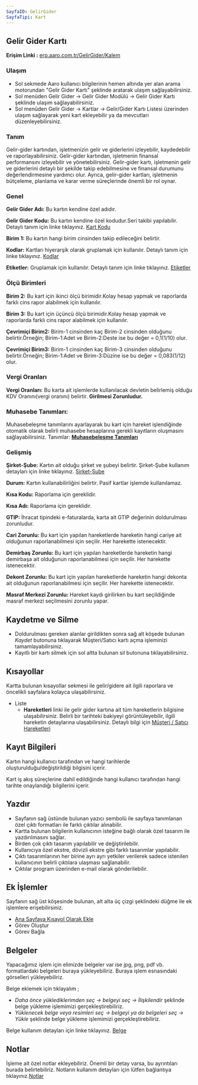 ```yaml
---
SayfaID: GelirGider
SayfaTipi: Kart
---
```


## Gelir Gider Kartı

**Erişim Linki :** [erp.aaro.com.tr/GelirGider/Kalem](erp.aaro.com.tr/GelirGider/Kalem)

### Ulaşım

- Sol sekmede Aaro kullanıcı bilgilerinin hemen altında yer alan arama motorundan "Gelir Gider Kartı" şeklinde aratarak ulaşım sağlayabilirsiniz.
- Sol menüden Gelir Gider -> Gelir Gider Modülü -> Gelir Gider Kartı şeklinde ulaşım sağlayabilirsiniz. 
- Sol menüden Gelir Gider -> Kartlar -> Gelir/Gider Kartı Listesi üzerinden ulaşım sağlayarak yeni kart ekleyebilir ya da mevcutları düzenleyebilirsiniz.

### Tanım

Gelir-gider kartından, işletmenizin gelir ve giderlerini izleyebilir, kaydedebilir ve raporlayabilirsiniz. 
Gelir-gider kartından, işletmenin finansal performansını izleyebilir ve yönetebilirsiniz. 
Gelir-gider kartı, işletmenin gelir ve giderlerini detaylı bir şekilde takip edebilmesine ve finansal durumunu değerlendirmesine yardımcı olur. 
Ayrıca, gelir-gider kartları, işletmenin bütçeleme, planlama ve karar verme süreçlerinde önemli bir rol oynar.

### Genel

**Gelir Gider Adı:** Bu kartın kendine özel adıdır.

**Gelir Gider Kodu:** Bu kartın kendine özel kodudur.Seri takibi yapılabilir. Detaylı tanım için linke tıklayınız. [Kart Kodu](../TemelOzellikler/KartKodu.md)

**Birim 1:** Bu kartın hangi birim cinsinden takip edileceğini belirtir.

**Kodlar:** Kartları hiyerarşik olarak gruplamak için kullanılır. Detaylı tanım için linke tıklayınız. [Kodlar](../TemelOzellikler/Kodlar.md)

**Etiketler:** Gruplamak için kullanılır. Detaylı tanım için linke tıklayınız. [Etiketler](../TemelOzellikler/Etiketler.md)


### Ölçü Birimleri

**Birim 2:** Bu kart için ikinci ölçü birimidir.Kolay hesap yapmak ve raporlarda farklı cins rapor alabilmek için kullanılır.

**Birim 3:** Bu kart için üçüncü ölçü birimidir.Kolay hesap yapmak ve raporlarda farklı cins rapor alabilmek için kullanılır.

**Çevrimiçi Birim2:** Birim-1 cinsinden kaç Birim-2 cinsinden olduğunu belirtir.Örneğin; Birim-1:Adet ve Birim-2:Deste ise bu değer = 0,1(1/10) olur.

**Çevrimiçi Birim3:** Birim-1 cinsinden kaç Birim-3 cinsinden olduğunu belirtir.Örneğin; Birim-1:Adet ve Birim-3:Düzine ise bu değer = 0,083(1/12) olur.


### Vergi Oranları

**Vergi Oranları:** Bu karta ait işlemlerde kullanılacak devletin belirlemiş olduğu KDV Oranını(vergi oranını) belirtir. **Girilmesi Zorunludur.**

### Muhasebe Tanımları: 

Muhasebeleşme tanımlarını ayarlayarak bu kart için hareket işlendiğinde otomatik olarak belirli muhasebe hesaplarına gerekli kayıtların oluşmasını sağlayabilirsiniz.
Tanımlar: **[Muhasebeleşme Tanımları](../TemelOzellikler/MuhasebelesmeTanimlari.md)**


### Gelişmiş

**Şirket-Şube:** Kartın ait olduğu şirket ve şubeyi belirtir. Şirket-Şube kullanım detayları için linke tıklayınız. [Şirket-Şube](../TemelOzellikler/SirketSubeKart.md)

**Durum:** Kartın kullanabilirliğini belirtir. Pasif kartlar işlemde kullanılamaz.

**Kısa Kodu:** Raporlama için gereklidir. 

**Kısa Adı:** Raporlama için gereklidir. 

**GTIP:** İhracat tipindeki e-faturalarda, karta ait GTIP değerinin doldurulması zorunludur.

**Cari Zorunlu:** Bu kart için yapılan hareketlerde hareketin hangi cariye ait olduğunun raporlanabilmesi için seçilir. Her harekette istenecektir.

**Demirbaş Zorunlu:** Bu kart için yapılan hareketlerde hareketin hangi demirbaşa ait olduğunun raporlanabilmesi için seçilir. Her harekette istenecektir.

**Dekont Zorunlu:** Bu kart için yapılan hareketlerde hareketin hangi dekonta ait olduğunun raporlanabilmesi için seçilir. Her harekette istenecektir.

**Masraf Merkezi Zorunlu:** Hareket kaydı girilirken bu kart seçildiğinde masraf merkezi seçilmesini zorunlu yapar.


## Kaydetme ve Silme

- Doldurulması gereken alanlar girildikten sonra sağ alt köşede bulunan *Kaydet* butonuna tıklayarak Müşteri/Satıcı kartı açma işleminizi tamamlayabilirsiniz.
- Kayıtlı bir kartı silmek için sol altta bulunan sil butonuna tıklayabilirsiniz.

## Kısayollar

Kartta bulunan kısayollar sekmesi ile gelir/gidere ait ilgili raporlara ve öncelikli sayfalara kolayca ulaşabilirsiniz.

- Liste
    - **Hareketleri** linki ile gelir gider kartına ait tüm hareketlerin bilgisine ulaşabilirsiniz. Belirli bir tarihteki bakiyeyi görüntüleyebilir, ilgili hareketin detaylarına ulaşabilirsiniz. Detaylı bilgi için [Müşteri / Satıcı Hareketleri](../MusteriSatici/MusteriSaticiHareketleriListesi.md)

## Kayıt Bilgileri

Kartın hangi kullanıcı tarafından ve hangi tarihlerde oluşturulduğu/değiştirildiği bilgisini içerir.

Kart iş akış süreçlerine dahil edildiğinde hangi kullanıcı tarafından hangi tarihte onaylandığı bilgilerini içerir. 

## Yazdır

- Sayfanın sağ üstünde bulunan yazıcı sembolü ile sayfaya tanımlanan özel çıktı formatları ile farklı çıktılar alınabilir. 
- Kartta bulunan bilgilerin kullanıcının isteğine bağlı olarak özel tasarım ile yazdırılmasını sağlar.
- Birden çok çıktı tasarım yapılabilir ve değiştirilebilir.
- Kullanıcıya özel ekstre, dövizli ekstre gibi farklı tasarımlar yapılabilir.
- Çıktı tasarımlarının her birine  ayrı ayrı yetkiler verilerek sadece istenilen kullanıcının belirli çıktılara ulaşması sağlanabilir.
- Çıktılar program üzerinden e-mail olarak gönderilebilir. 


## Ek İşlemler

 Sayfanın sağ üst köşesinde bulunan, alt alta üç çizgi şeklindeki düğme ile ek işlemlere erişebilirsiniz.








- [Ana Sayfaya Kısayol Olarak Ekle](../TemelOzellikler/KisaYollaraEkleme.md)
- Görev Oluştur
- Görev Bağla

## Belgeler

Yapacağımız işlem için elimizde belgeler var ise jpg, png, pdf vb. formatlardaki belgeleri buraya yükleyebiliriz.
Buraya işlem esnasındaki görselleri yükleyebiliriz.

Belge eklemek için tıklayalım ;

- *Daha önce yüklediklerimden seç -> belgeyi seç -> İlişkilendir* şeklinde belge yükleme işlemimizi gerçekleştirebiliriz.
- *Yüklenecek belge veya resimleri seç -> belgeyi ya da belgeleri seç -> Yükle* şeklinde belge yükleme işlemimizi gerçekleştirebiliriz.

Belge kullanım detayları için linke tıklayınız. [Belge](../TemelOzellikler/Belgeler.md)


## Notlar

İşleme ait özel notlar ekleyebiliriz. Önemli bir detay varsa, bu ayrıntıları burada belirtebiliriz. Notların kullanım detayları için lütfen bağlantıya tıklayınız.[Notlar](../TemelOzellikler/Notlar.md)

